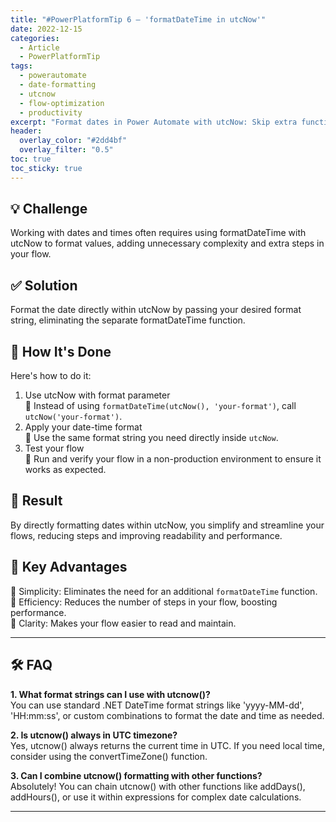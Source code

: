 ```yaml
---
title: "#PowerPlatformTip 6 – 'formatDateTime in utcNow'"
date: 2022-12-15
categories:
  - Article
  - PowerPlatformTip
tags:
  - powerautomate
  - date-formatting
  - utcnow
  - flow-optimization
  - productivity
excerpt: "Format dates in Power Automate with utcNow: Skip extra functions, simplify flows, and boost efficiency with direct date formatting."
header:
  overlay_color: "#2dd4bf"
  overlay_filter: "0.5"
toc: true
toc_sticky: true
---
```


## 💡 Challenge
Working with dates and times often requires using formatDateTime with utcNow to format values, adding unnecessary complexity and extra steps in your flow.

## ✅ Solution
Format the date directly within utcNow by passing your desired format string, eliminating the separate formatDateTime function.

## 🔧 How It's Done
Here's how to do it:
1. Use utcNow with format parameter  
   🔸 Instead of using `formatDateTime(utcNow(), 'your-format')`, call `utcNow('your-format')`.  
2. Apply your date-time format  
   🔸 Use the same format string you need directly inside `utcNow`.  
3. Test your flow  
   🔸 Run and verify your flow in a non-production environment to ensure it works as expected.

## 🎉 Result
By directly formatting dates within utcNow, you simplify and streamline your flows, reducing steps and improving readability and performance.

## 🌟 Key Advantages
🔸 Simplicity: Eliminates the need for an additional `formatDateTime` function.  
🔸 Efficiency: Reduces the number of steps in your flow, boosting performance.  
🔸 Clarity: Makes your flow easier to read and maintain.

---

## 🛠️ FAQ
**1. What format strings can I use with utcnow()?**  
You can use standard .NET DateTime format strings like 'yyyy-MM-dd', 'HH:mm:ss', or custom combinations to format the date and time as needed.

**2. Is utcnow() always in UTC timezone?**  
Yes, utcnow() always returns the current time in UTC. If you need local time, consider using the convertTimeZone() function.

**3. Can I combine utcnow() formatting with other functions?**  
Absolutely! You can chain utcnow() with other functions like addDays(), addHours(), or use it within expressions for complex date calculations.

---
